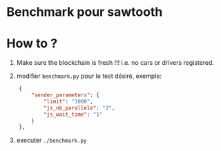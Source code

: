 # Benchmark pour sawtooth


# How to ?

<!-- 1. Init new_car et new_owner une 1er fois lorsque la blockchain est "fresh" avec:
```bash
docker-compose -f docker-compose-sender.yaml down
docker-compose -f docker-compose-sender.yaml up send-init-cartp
docker-compose -f docker-compose-sender.yaml down
``` -->

1. Make sure the blockchain is fresh !!! i.e. no cars or drivers registered.

2. modifier `benchmark.py` pour le test désiré, exemple:
```json
    {
        "sender_parameters": {
            "limit": "1000",
            "js_nb_parallele": "3",
            "js_wait_time": "1"
        }
    },
```

3. executer `./benchmark.py`

